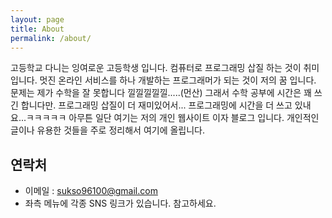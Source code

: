```yaml
---
layout: page
title: About
permalink: /about/
---
```


고등학교 다니는 잉여로운 고등학생 입니다. 컴퓨터로 프로그래밍 삽질 하는 것이 취미입니다.
멋진 온라인 서비스를 하나 개발하는 프로그래머가 되는 것이 저의 꿈 입니다.
문제는 제가 수학을 잘 못합니다 낄낄낄낄낄.....(먼산) 그래서 수학 공부에 시간은 꽤 쓰긴 합니다만. 프로그래밍 삽질이 더 재미있어서...
프로그래밍에 시간을 더 쓰고 있내요...ㅋㅋㅋㅋㅋ 아무튼 일단 여기는 저의 개인 웹사이트 이자 블로그 입니다. 개인적인 글이나 유용한 것들을 주로 정리해서 여기에 올립니다.

## 연락처
- 이메일 : sukso96100@gmail.com
- 좌측 메뉴에 각종 SNS 링크가 있습니다. 참고하세요.